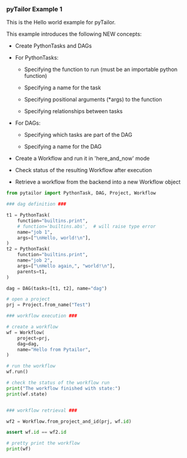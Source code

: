 ### pyTailor Example 1
This is the Hello world example for pyTailor.

This example introduces the following NEW concepts:

- Create PythonTasks and DAGs

- For PythonTasks:

    - Specifying the function to run (must be an importable python function)

    - Specifying a name for the task

    - Specifying positional arguments (*args) to the function

    - Specifying relationships between tasks

- For DAGs:

    - Specifying which tasks are part of the DAG

    - Specifying a name for the DAG

- Create a Workflow and run it in 'here_and_now' mode

- Check status of the resulting Workflow after execution

- Retrieve a workflow from the backend into a new Workflow object

``` python 
from pytailor import PythonTask, DAG, Project, Workflow

### dag definition ###

t1 = PythonTask(
    function="builtins.print",
    # function='builtins.abs',  # will raise type error
    name="job 1",
    args=["\nHello, world!\n"],
)
t2 = PythonTask(
    function="builtins.print",
    name="job 2",
    args=["\nHello again,", "world!\n"],
    parents=t1,
)

dag = DAG(tasks=[t1, t2], name="dag")

# open a project
prj = Project.from_name("Test")

### workflow execution ###

# create a workflow
wf = Workflow(
    project=prj,
    dag=dag,
    name="Hello from Pytailor",
)

# run the workflow
wf.run()

# check the status of the workflow run
print("The workflow finished with state:")
print(wf.state)


### workflow retrieval ###

wf2 = Workflow.from_project_and_id(prj, wf.id)

assert wf.id == wf2.id

# pretty print the workflow
print(wf)
```